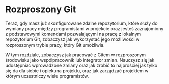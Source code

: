# Rozproszony Git

Teraz, gdy masz już skonfigurowane zdalne repozytorium, które służy do wymiany pracy między programistami w projekcie oraz jesteś zaznajomiony z podstawowymi komendami pozwalającymi na pracę z lokalnym repozytorium Git, zobaczysz jak wykorzystać jego możliwości w rozproszonym trybie pracy, który Git umożliwia.

<!-- Now that you have a remote Git repository set up as a point for all the developers to share their code, and you’re familiar with basic Git commands in a local workflow, you’ll look at how to utilize some of the distributed workflows that Git affords you. -->

W tym rozdziale, zobaczysz jak pracować z Gitem w rozproszonym środowisku jako współpracownik lub integrator zmian. Nauczysz się jak udostępniać wprowadzone zmiany oraz jak zrobić to najprościej jak tylko się da dla siebie i opiekuna projektu, oraz jak zarządzać projektem w którym uczestniczy wielu programistów.

<!-- In this chapter, you’ll see how to work with Git in a distributed environment as a contributor and an integrator. That is, you’ll learn how to contribute code successfully to a project and make it as easy on you and the project maintainer as possible, and also how to maintain a project successfully with a number of developers contributing. -->
